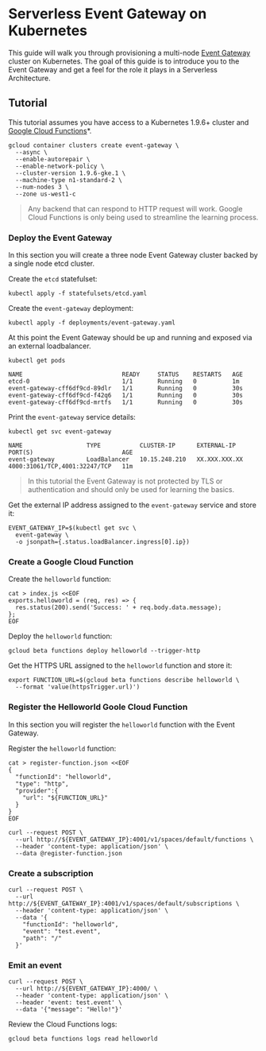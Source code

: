 # Serverless Event Gateway on Kubernetes

This guide will walk you through provisioning a multi-node [Event Gateway](https://github.com/serverless/event-gateway) cluster on Kubernetes. The goal of this guide is to introduce you to the Event Gateway and get a feel for the role it plays in a Serverless Architecture.

## Tutorial

This tutorial assumes you have access to a Kubernetes 1.9.6+ cluster and [Google Cloud Functions](https://cloud.google.com/functions)*.

```
gcloud container clusters create event-gateway \
  --async \
  --enable-autorepair \
  --enable-network-policy \
  --cluster-version 1.9.6-gke.1 \
  --machine-type n1-standard-2 \
  --num-nodes 3 \
  --zone us-west1-c
```

> Any backend that can respond to HTTP request will work. Google Cloud Functions is only being used to streamline the learning process.

### Deploy the Event Gateway

In this section you will create a three node Event Gateway cluster backed by a single node etcd cluster.

Create the `etcd` statefulset:

```
kubectl apply -f statefulsets/etcd.yaml
```

Create the `event-gateway` deployment:

```
kubectl apply -f deployments/event-gateway.yaml
```

At this point the Event Gateway should be up and running and exposed via an external loadbalancer.

```
kubectl get pods
```
```
NAME                            READY     STATUS    RESTARTS   AGE
etcd-0                          1/1       Running   0          1m
event-gateway-cff6df9cd-89dlr   1/1       Running   0          30s
event-gateway-cff6df9cd-f42q6   1/1       Running   0          30s
event-gateway-cff6df9cd-mrtfs   1/1       Running   0          30s
```

Print the `event-gateway` service details:

```
kubectl get svc event-gateway
```
```
NAME                  TYPE           CLUSTER-IP      EXTERNAL-IP     PORT(S)                         AGE
event-gateway         LoadBalancer   10.15.248.210   XX.XXX.XXX.XX   4000:31061/TCP,4001:32247/TCP   11m
```

> In this tutorial the Event Gateway is not protected by TLS or authentication and should only be used for learning the basics.

Get the external IP address assigned to the `event-gateway` service and store it:

```
EVENT_GATEWAY_IP=$(kubectl get svc \
  event-gateway \
  -o jsonpath={.status.loadBalancer.ingress[0].ip})
```

### Create a Google Cloud Function

Create the `helloworld` function:

```
cat > index.js <<EOF
exports.helloworld = (req, res) => {
  res.status(200).send('Success: ' + req.body.data.message);
};
EOF
```

Deploy the `helloworld` function:

```
gcloud beta functions deploy helloworld --trigger-http
```

Get the HTTPS URL assigned to the `helloworld` function and store it:

```
export FUNCTION_URL=$(gcloud beta functions describe helloworld \
  --format 'value(httpsTrigger.url)')
```

### Register the Helloworld Goole Cloud Function

In this section you will register the `helloworld` function with the Event Gateway.

Register the `helloworld` function:

```
cat > register-function.json <<EOF
{
  "functionId": "helloworld",
  "type": "http",
  "provider":{
    "url": "${FUNCTION_URL}"
  }
}
EOF
```

```
curl --request POST \
  --url http://${EVENT_GATEWAY_IP}:4001/v1/spaces/default/functions \
  --header 'content-type: application/json' \
  --data @register-function.json
```

### Create a subscription

```
curl --request POST \
  --url http://${EVENT_GATEWAY_IP}:4001/v1/spaces/default/subscriptions \
  --header 'content-type: application/json' \
  --data '{
    "functionId": "helloworld",
    "event": "test.event",
    "path": "/"
  }'
```

### Emit an event

```
curl --request POST \
  --url http://${EVENT_GATEWAY_IP}:4000/ \
  --header 'content-type: application/json' \
  --header 'event: test.event' \
  --data '{"message": "Hello!"}'
```

Review the Cloud Functions logs:

```
gcloud beta functions logs read helloworld
```
